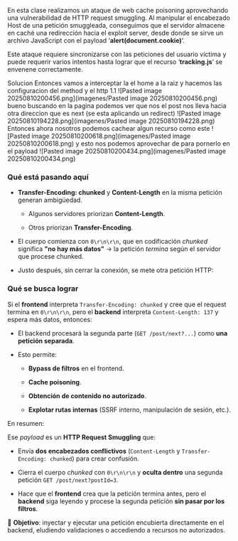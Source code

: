 En esta clase realizamos un ataque de web cache poisoning aprovechando una vulnerabilidad de HTTP request smuggling. Al manipular el encabezado Host de una petición smuggleada, conseguimos que el servidor almacene en caché una redirección hacia el exploit server, desde donde se sirve un archivo JavaScript con el payload ‘**alert(document.cookie)**‘.

Este ataque requiere sincronizarse con las peticiones del usuario víctima y puede requerir varios intentos hasta lograr que el recurso ‘**tracking.js**‘ se envenene correctamente.

Solucion
Entonces vamos a interceptar la el home a la raiz y hacemos las configuracion del method y el http 1.1
![Pasted image 20250810200456.png](imagenes/Pasted image 20250810200456.png)
bueno buscando en la pagina podemos ver que nos el post nos lleva hacia otra direccion que es next (se esta aplicando un redirect)
![Pasted image 20250810194228.png](imagenes/Pasted image 20250810194228.png)
Entonces ahora nosotros podemos cachear algun recurso como este
![Pasted image 20250810200618.png](imagenes/Pasted image 20250810200618.png)
y esto nos podemos aprovechar de para pornerlo en el payload
![Pasted image 20250810200434.png](imagenes/Pasted image 20250810200434.png)
### Qué está pasando aquí

- **Transfer-Encoding: chunked** y **Content-Length** en la misma petición generan ambigüedad.
    
    - Algunos servidores priorizan **Content-Length**.
        
    - Otros priorizan **Transfer-Encoding**.
        
- El cuerpo comienza con `0\r\n\r\n`, que en codificación _chunked_ significa **"no hay más datos"** → la petición _termina_ según el servidor que procese chunked.
    
- Justo después, sin cerrar la conexión, se mete otra petición HTTP:
### Qué se busca lograr

Si el **frontend** interpreta `Transfer-Encoding: chunked` y cree que el request termina en `0\r\n\r\n`, pero el **backend** interpreta `Content-Length: 137` y espera más datos, entonces:

- El backend procesará la segunda parte (`GET /post/next?...`) como **una petición separada**.
    
- Esto permite:
    
    - **Bypass de filtros** en el frontend.
        
    - **Cache poisoning**.
        
    - **Obtención de contenido no autorizado**.
        
    - **Explotar rutas internas** (SSRF interno, manipulación de sesión, etc.).


En resumen:

Ese _payload_ es un **HTTP Request Smuggling** que:

- Envía **dos encabezados conflictivos** (`Content-Length` y `Transfer-Encoding: chunked`) para crear confusión.
    
- Cierra el cuerpo _chunked_ con `0\r\n\r\n` y **oculta dentro** una segunda petición `GET /post/next?postId=3`.
    
- Hace que el **frontend** crea que la petición termina antes, pero el **backend** siga leyendo y procese la segunda petición **sin pasar por los filtros**.
    

📌 **Objetivo**: inyectar y ejecutar una petición encubierta directamente en el backend, eludiendo validaciones o accediendo a recursos no autorizados.

